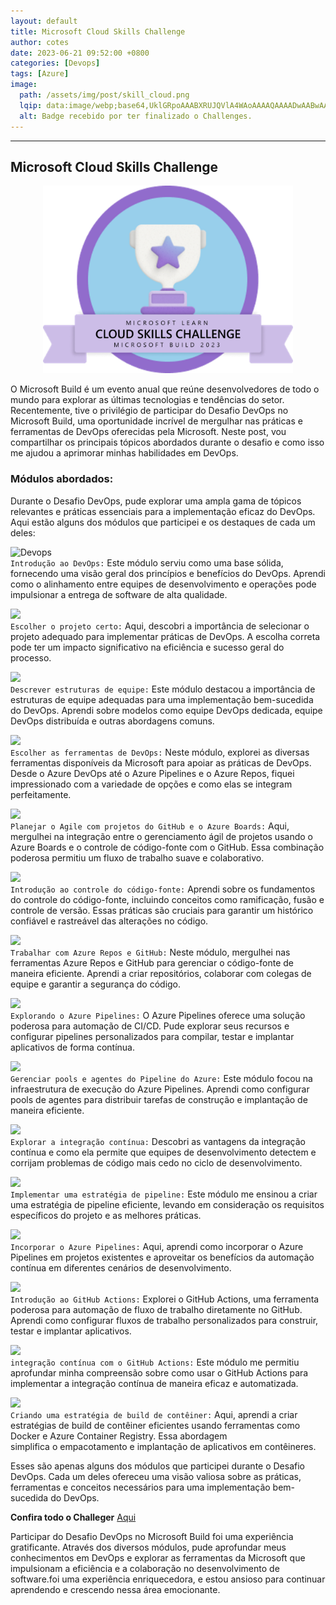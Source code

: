 ```yaml
---
layout: default
title: Microsoft Cloud Skills Challenge 
author: cotes
date: 2023-06-21 09:52:00 +0800
categories: [Devops]
tags: [Azure]
image:
  path: /assets/img/post/skill_cloud.png
  lqip: data:image/webp;base64,UklGRpoAAABXRUJQVlA4WAoAAAAQAAAADwAABwAAQUxQSDIAAAARL0AmbZurmr57yyIiqE8oiG0bejIYEQTgqiDA9vqnsUSI6H+oAERp2HZ65qP/VIAWAFZQOCBCAAAA8AEAnQEqEAAIAAVAfCWkAALp8sF8rgRgAP7o9FDvMCkMde9PK7euH5M1m6VWoDXf2FkP3BqV0ZYbO6NA/VFIAAAA
  alt: Badge recebido por ter finalizado o Challenges.
---
```

---
## Microsoft Cloud Skills Challenge 

 <center>
  <img src="/assets/img/post/skill_cloud.png" alt="Badge recebido por ter finalizado o Challenge." width="400" height="300">
</center>



O Microsoft Build é um evento anual que reúne desenvolvedores de todo o mundo para explorar as últimas tecnologias e tendências do setor. Recentemente, tive o privilégio de participar do Desafio DevOps no Microsoft Build, uma oportunidade incrível de mergulhar nas práticas e ferramentas de DevOps oferecidas pela Microsoft. Neste post, vou compartilhar os principais tópicos abordados durante o desafio e como isso me ajudou a aprimorar minhas habilidades em DevOps.
### Módulos abordados:
<p>Durante o Desafio DevOps, pude explorar uma ampla gama de tópicos relevantes e práticas essenciais para a implementação eficaz do DevOps. Aqui estão alguns dos módulos que participei e os destaques de cada um deles:</p>

![Devops](https://learn.microsoft.com/en-us/training/achievements/1-introduction-to-devops.svg)<br>
`Introdução ao DevOps:` Este módulo serviu como uma base sólida, fornecendo uma visão geral dos princípios e benefícios do DevOps. Aprendi como o alinhamento entre equipes de desenvolvimento e operações pode impulsionar a entrega de software de alta qualidade.<br>

![](https://learn.microsoft.com/en-us/training/achievements/2-choose-the-right-project.svg)<br>
`Escolher o projeto certo:` Aqui, descobri a importância de selecionar o projeto adequado para implementar práticas de DevOps. A escolha correta pode ter um impacto significativo na eficiência e sucesso geral do processo.<br>

![](https://learn.microsoft.com/en-us/training/achievements/3-describe-team-structures.svg)<br>
`Descrever estruturas de equipe:` Este módulo destacou a importância de estruturas de equipe adequadas para uma implementação bem-sucedida do DevOps. Aprendi sobre modelos como equipe DevOps dedicada, equipe DevOps distribuída e outras abordagens comuns.<br>

![](https://learn.microsoft.com/en-us/training/achievements/4-migrate-to-devops.svg)<br>
`Escolher as ferramentas de DevOps:` Neste módulo, explorei as diversas ferramentas disponíveis da Microsoft para apoiar as práticas de DevOps. Desde o Azure DevOps até o Azure Pipelines e o Azure Repos, fiquei impressionado com a variedade de opções e como elas se integram perfeitamente.<br>

![](https://learn.microsoft.com/en-us/training/achievements/plan-agile-github-projects-azure-boards.svg)<br>
`Planejar o Agile com projetos do GitHub e o Azure Boards:` Aqui, mergulhei na integração entre o gerenciamento ágil de projetos usando o Azure Boards e o controle de código-fonte com o GitHub. Essa combinação poderosa permitiu um fluxo de trabalho suave e colaborativo.

![](https://learn.microsoft.com/en-us/training/achievements/5-introduction-to-source-control.svg)<br>
`Introdução ao controle do código-fonte:` Aprendi sobre os fundamentos do controle do código-fonte, incluindo conceitos como ramificação, fusão e controle de versão. Essas práticas são cruciais para garantir um histórico confiável e rastreável das alterações no código.

![](https://learn.microsoft.com/en-us/training/achievements/6-describe-types-of-source-control-systems.svg)<br>
`Trabalhar com Azure Repos e GitHub:` Neste módulo, mergulhei nas ferramentas Azure Repos e GitHub para gerenciar o código-fonte de maneira eficiente. Aprendi a criar repositórios, colaborar com colegas de equipe e garantir a segurança do código.

![](https://learn.microsoft.com/en-us/training/achievements/1-explore-azure-pipelines.svg)<br>
`Explorando o Azure Pipelines:` O Azure Pipelines oferece uma solução poderosa para automação de CI/CD. Pude explorar seus recursos e configurar pipelines personalizados para compilar, testar e implantar aplicativos de forma contínua.

![](https://learn.microsoft.com/en-us/training/achievements/2-manage-azure-pipeline-agents-and-pools.svg)<br>
`Gerenciar pools e agentes do Pipeline do Azure:` Este módulo focou na infraestrutura de execução do Azure Pipelines. Aprendi como configurar pools de agentes para distribuir tarefas de construção e implantação de maneira eficiente.

![](https://learn.microsoft.com/en-us/learn/achievements/4-explore-continuous-integration.svg)<br>
`Explorar a integração contínua:` Descobri as vantagens da integração contínua e como ela permite que equipes de desenvolvimento detectem e corrijam problemas de código mais cedo no ciclo de desenvolvimento.

![](https://learn.microsoft.com/en-us/training/achievements/5-implement-a-pipeline-strategy.svg)<br>
`Implementar uma estratégia de pipeline:` Este módulo me ensinou a criar uma estratégia de pipeline eficiente, levando em consideração os requisitos específicos do projeto e as melhores práticas.


![](https://learn.microsoft.com/en-us/training/achievements/6-integrate-with-azure-pipelines.svg)<br>
`Incorporar o Azure Pipelines:` Aqui, aprendi como incorporar o Azure Pipelines em projetos existentes e aproveitar os benefícios da automação contínua em diferentes cenários de desenvolvimento.


![](https://learn.microsoft.com/en-us/training/achievements/7-introduction-to-github-actions.svg)<br>
`Introdução ao GitHub Actions:` Explorei o GitHub Actions, uma ferramenta poderosa para automação de fluxo de trabalho diretamente no GitHub. Aprendi como configurar fluxos de trabalho personalizados para construir, testar e implantar aplicativos.


![](https://learn.microsoft.com/en-us/training/achievements/8-learn-continuous-integration-with-github-actions.svg)<br>
`integração contínua com o GitHub Actions:` Este módulo me permitiu aprofundar minha compreensão sobre como usar o GitHub Actions para implementar a integração contínua de maneira eficaz e automatizada.


![](https://learn.microsoft.com/en-us/training/achievements/1-design-a-container-build-strategy.svg)<br>
`Criando uma estratégia de build de contêiner:` Aqui, aprendi a criar estratégias de build de contêiner eficientes usando ferramentas como Docker e Azure Container Registry. Essa abordagem   
 simplifica o empacotamento e implantação de aplicativos em contêineres.



 Esses são apenas alguns dos módulos que participei durante o Desafio DevOps. Cada um deles ofereceu uma visão valiosa sobre as práticas, ferramentas e conceitos necessários para uma implementação bem-sucedida do DevOps.<br>

**Confira todo o Challeger** [Aqui](https://learn.microsoft.com/pt-br/users/cloudskillschallenge/collections/0168b2eqk760?WT.mc_id=cloudskillschallenge_a04472a5-f71a-4355-82cc-b5f2748390b3&sharingId=676637E8CB4FB9DD)<br>

Participar do Desafio DevOps no Microsoft Build foi uma experiência gratificante. Através dos diversos módulos, pude aprofundar meus conhecimentos em DevOps e explorar as ferramentas da Microsoft que impulsionam a eficiência e a colaboração no desenvolvimento de software.foi uma experiência enriquecedora, e estou ansioso para continuar aprendendo e crescendo nessa área emocionante.
 
 


